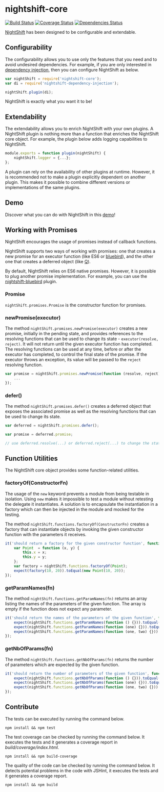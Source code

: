 # nightshift-core

[![Build Status][build]](https://travis-ci.org/nightshiftjs/nightshift-core) [![Coverage Status][coverage]](https://coveralls.io/github/nightshiftjs/nightshift-core) [![Dependencies Status][deps]](https://david-dm.org/nightshiftjs/nightshift-core)

[build]: https://img.shields.io/travis/nightshiftjs/nightshift-core/master.svg?maxAge=2592000&style=flat
[coverage]: https://img.shields.io/coveralls/nightshiftjs/nightshift-core/master.svg?maxAge=2592000&style=flat
[deps]: https://img.shields.io/david/nightshiftjs/nightshift-core/master.svg?maxAge=2592000&style=flat

[NightShift](https://github.com/nightshiftjs) has been designed to be configurable and extendable. 

## Configurability
The configurability allows you to use only the features that you need and to avoid undesired dependencies. For example, if you are only interested in [dependency injection](https://github.com/nightshiftjs/nightshift-dependency-injection), then you can configure NightShift as below.

```javascript
var nightShift = require('nightshift-core');
var di = require('nightshift-dependency-injection');

nightShift.plugin(di);
```

NightShift is exactly what you want it to be!

## Extendability
The extendability allows you to enrich NightShift with your own plugins. A NightShift plugin is nothing more than a function that enriches the NightShift core object. For example, the plugin below adds logging capabilities to NightShift.

```javascript
module.exports = function plugin(nightShift) {
    nightShift.logger = {...};    
};
```

A plugin can rely on the availability of other plugins at runtime. However, it is recommended not to make a plugin explicitly dependent on another plugin. This makes it possible to combine different versions or implementations of the same plugins.

## Demo
Discover what you can do with NightShift in this [demo](https://github.com/nightshiftjs/nightshift-demo)!

## Working with Promises
NightShift encourages the usage of promises instead of callback functions. 

NightShift supports two ways of working with promises: one that creates a new promise for an executor function (like ES6 or [bluebird](https://github.com/petkaantonov/bluebird)), and the other one that creates a deferred object (like [Q](https://github.com/kriskowal/q)).
 
By default, NightShift relies on ES6 native promises. However, it is possible to plug another promise implementation. For example, you can use the [nightshift-bluebird](https://github.com/nightshiftjs/nightshift-bluebird) plugin.

### Promise
`nightShift.promises.Promise` is the constructor function for promises. 

### newPromise(executor)
The method `nightShift.promises.newPromise(executor)` creates a new promise, initially in the pending state, and provides references to the resolving functions that can be used to change its state - `executor(resolve, reject)`. It will not return until the given executor function has completed. The resolving functions can be used at any time, before or after the executor has completed, to control the final state of the promise. If the executor throws an exception, its value will be passed to the `reject` resolving function.

```javascript
var promise = nightShift.promises.newPromise(function (resolve, reject) { 
    ... 
});
```

### defer()
The method `nightShift.promises.defer()` creates a deferred object that exposes the associated promise as well as the resolving functions that can be used to change its state.

```javascript
var deferred = nightShift.promises.defer();

var promise = deferred.promise;

// use deferred.resolve(...) or deferred.reject(...) to change the state of the promise
```

## Function Utilities
The NightShift core object provides some function-related utilities.

### factoryOf(ConstructorFn)
The usage of the `new` keyword prevents a module from being testable in isolation. Using `new` makes it impossible to test a module without retesting the delegate it instantiates. A solution is to encapsulate the instantiation in a factory which can then be injected in the module and mocked for the testing.

The method `nightShift.functions.factoryOf(ConstructorFn)` creates a factory that can instantiate objects by invoking the given constructor function with the parameters it receives.

```javascript
it('should return a factory for the given constructor function', function () {
    var Point  = function (x, y) {
        this.x = x;
        this.y = y;
    };
    var factory = nightShift.functions.factoryOf(Point);
    expect(factory(10, 20)).toEqual(new Point(10, 20));
});
```

### getParamNames(fn)
The method `nightShift.functions.getParamNames(fn)` returns an array listing the names of the parameters of the given function. The array is empty if the function does not expect any parameter.

```javascript
it('should return the names of the parameters of the given function', function () {
    expect(nightShift.functions.getParamNames(function () {})).toEqual([]);
    expect(nightShift.functions.getParamNames(function (one) {})).toEqual(['one']);
    expect(nightShift.functions.getParamNames(function (one, two) {})).toEqual(['one', 'two']);
});
```

### getNbOfParams(fn)
The method `nightShift.functions.getNbOfParams(fn)` returns the number of parameters which are expected by the given function.

```javascript
it('should return the number of parameters of the given function', function () {
    expect(nightShift.functions.getNbOfParams(function () {})).toEqual(0);
    expect(nightShift.functions.getNbOfParams(function (one) {})).toEqual(1);
    expect(nightShift.functions.getNbOfParams(function (one, two) {})).toEqual(2);
});
```

## Contribute
The tests can be executed by running the command below.
```
npm install && npm test
```

The test coverage can be checked by running the command below. It executes the tests and it generates a coverage report in _build/coverage/index.html_.
```
npm install && npm build-coverage
```

The quality of the code can be checked by running the command below. It detects potential problems in the code with JSHint, it executes the tests and it generates a coverage report. 
```
npm install && npm build
```